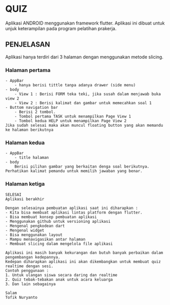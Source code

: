 # QUIZ

Aplikasi ANDROID menggunakan framework flutter.
Aplikasi ini dibuat untuk unjuk keterampilan pada program pelatihan prakerja.

## PENJELASAN

Aplikasi hanya terdiri dari 3 halaman dengan menggunakan metode slicing.

### Halaman pertama
    - AppBar
        - hanya berisi tittle tanpa adanya drawer (side menu)
    - body
        - View 1 : Berisi FORM teka teki, jika susah dalam menjawab buka view 2
        - View 2 : Berisi kalimat dan gambar untuk memecahkan soal 1
    - Buttom navigation bar
        - Berisi 2 tombol.
        - Tombol pertama TASK untuk menampilkan Page View 1
        - Tombol kedua HELP untuk menampilkan Page View 2
    Jika sudah selesai maka akan muncul floating button yang akan memandu ke halaman berikutnya

### Halaman kedua
    - AppBar
        - title halaman
    - body
        Berisi pilihan gambar yang berkaitan denga soal berikutnya. Perhatikan kalimat pemandu untuk memilih jawaban yang benar.

### Halaman ketiga
    SELESAI
    Aplikasi berakhir

    Dengan selesainya pembuatan aplikasi saat ini diharapkan :
    - Kita bisa membuat aplikasi lintas platform dengan flutter.
    - Bisa membuat konsep pembuatan aplikasi
    - Menggunakan github untuk versioning aplikasi
    - Mengenal pengkodean dart
    - Mengenal widget
    - Bisa menggunakan layout
    - Mampu menavigasikan antar halaman
    - Membuat slicing dalam mengelola file aplikasi

    Aplikasi ini masih banyak kekurangan dan butuh banyak perbaikan dalam pengembangan kedepannya.
    Kedepan diharapkan aplikasi ini akan dikembangkan untuk membuat quiz realtime dengan sesi.
    Contoh penggunaan :
    1. Untuk ulangan siswa secara daring dan realtime
    2. Quiz tebak-tebakan anak untuk acara keluarga
    3. Dan lain sebagainya

    Salam
    Tofik Nuryanto

